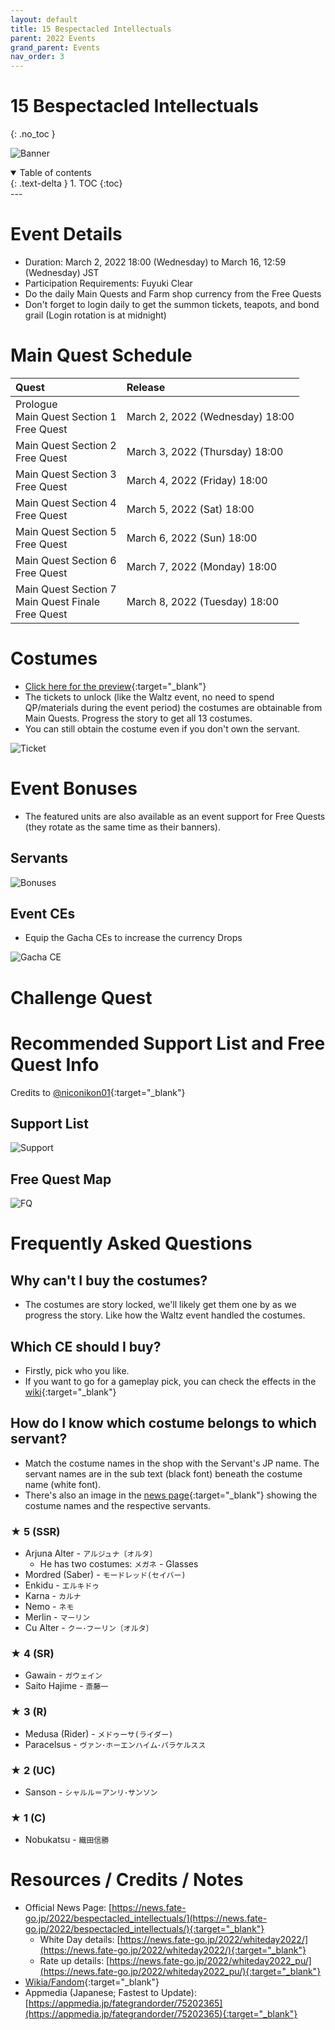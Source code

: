 ```yaml
---
layout: default
title: 15 Bespectacled Intellectuals
parent: 2022 Events
grand_parent: Events
nav_order: 3
---
```


# 15 Bespectacled Intellectuals
{: .no_toc }


![Banner](https://news.fate-go.jp/wp-content/uploads/2022/bespectacled_intellectuals_full_awpqa/top_banner.png)

<details open markdown="block">
  <summary>
    Table of contents
  </summary>
  {: .text-delta }
1. TOC
{:toc}
</details>
---

# Event Details
- Duration: March 2, 2022 18:00 (Wednesday) to March 16, 12:59 (Wednesday) JST
- Participation Requirements: Fuyuki Clear
- Do the daily Main Quests and Farm shop currency from the Free Quests
- Don't forget to login daily to get the summon tickets, teapots, and bond grail (Login rotation is at midnight)

# Main Quest Schedule

| Quest | Release |
| :-- | :-- |
| Prologue<br/>Main Quest Section 1<br/>Free Quest | March 2, 2022 (Wednesday) 18:00 |
| Main Quest Section 2<br/>Free Quest | March 3, 2022 (Thursday) 18:00 |
| Main Quest Section 3<br/>Free Quest | March 4, 2022 (Friday) 18:00 |
| Main Quest Section 4<br/>Free Quest | March 5, 2022 (Sat) 18:00 |
| Main Quest Section 5<br/>Free Quest | March 6, 2022 (Sun) 18:00 |
| Main Quest Section 6<br/>Free Quest | March 7, 2022 (Monday) 18:00 |
| Main Quest Section 7<br/>Main Quest Finale<br/>Free Quest | March 8, 2022 (Tuesday) 18:00 |

# Costumes
- [Click here for the preview](https://news.fate-go.jp/2022/whiteday2022_glassesdress/){:target="_blank"}
- The tickets to unlock (like the Waltz event, no need to spend QP/materials during the event period) the costumes are obtainable from Main Quests. Progress the story to get all 13 costumes.
- You can still obtain the costume even if you don't own the servant.

![Ticket](https://news.fate-go.jp/wp-content/uploads/2022/bespectacled_intellectuals_full_awpqa/info_image_02.png)

# Event Bonuses
- The featured units are also available as an event support for Free Quests (they rotate as the same time as their banners).

## Servants

![Bonuses](https://pbs.twimg.com/media/FM1diuHaQAIyZ7X?format=jpg&name=4096x4096)

## Event CEs
- Equip the Gacha CEs to increase the currency Drops
  
![Gacha CE](https://news.fate-go.jp/wp-content/uploads/2022/bespectacled_intellectuals_full_awpqa/info_howto_02.png)

# Challenge Quest

# Recommended Support List and Free Quest Info
Credits to [@niconikon01](https://twitter.com/niconikon01/status/1500036792825049088){:target="_blank"}

## Support List

![Support](https://pbs.twimg.com/media/FNEzGcBakAA8rIu?format=jpg&name=large)

## Free Quest Map

![FQ](https://pbs.twimg.com/media/FNEzCVkacAM22uo?format=jpg&name=4096x4096)

# Frequently Asked Questions

## Why can't I buy the costumes?
- The costumes are story locked, we'll likely get them one by as we progress the story. Like how the Waltz event handled the costumes.

## Which CE should I buy?
- Firstly, pick who you like.
- If you want to go for a gameplay pick, you can check the effects in the [wiki](https://fategrandorder.fandom.com/wiki/15_Bespectacled_Intellectuals#Summoning_Campaign){:target="_blank"}

## How do I know which costume belongs to which servant?

- Match the costume names in the shop with the Servant's JP name. The servant names are in the sub text (black font) beneath the costume name (white font).
- There's also an image in the [news page](https://news.fate-go.jp/2022/whiteday2022_glassesdress/){:target="_blank"} showing the costume names and the respective servants.

### ★ 5 (SSR)
- Arjuna Alter - `アルジュナ〔オルタ〕`
  - He has two costumes: `メガネ` - Glasses
- Mordred (Saber) - `モードレッド(セイバー)`
- Enkidu - `エルキドゥ`
- Karna - `カルナ`
- Nemo - `ネモ`
- Merlin - `マーリン`
- Cu Alter - `クー･フーリン〔オルタ〕`

### ★ 4 (SR)
- Gawain - `ガウェイン`
- Saito Hajime - `斎藤一`

### ★ 3 (R)
- Medusa (Rider) - `メドゥーサ(ライダー)`
- Paracelsus - `ヴァン･ホーエンハイム･パラケルスス`

### ★ 2 (UC)
- Sanson - `シャルル＝アンリ･サンソン`

### ★ 1 (C)
- Nobukatsu - `織田信勝`

# Resources / Credits / Notes

- Official News Page: [https://news.fate-go.jp/2022/bespectacled_intellectuals/](https://news.fate-go.jp/2022/bespectacled_intellectuals/){:target="_blank"}
    - White Day details: [https://news.fate-go.jp/2022/whiteday2022/](https://news.fate-go.jp/2022/whiteday2022/){:target="_blank"}
    - Rate up details: [https://news.fate-go.jp/2022/whiteday2022_pu/](https://news.fate-go.jp/2022/whiteday2022_pu/){:target="_blank"}
- [Wikia/Fandom](https://fategrandorder.fandom.com/wiki/15_Bespectacled_Intellectuals){:target="_blank"}
- Appmedia (Japanese; Fastest to Update): [https://appmedia.jp/fategrandorder/75202365](https://appmedia.jp/fategrandorder/75202365){:target="_blank"}